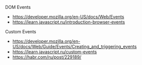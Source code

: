 DOM Events

- https://developer.mozilla.org/en-US/docs/Web/Events
- https://learn.javascript.ru/introduction-browser-events

Custom Events

- https://developer.mozilla.org/en-US/docs/Web/Guide/Events/Creating_and_triggering_events
- https://learn.javascript.ru/custom-events
- https://habr.com/ru/post/229189/